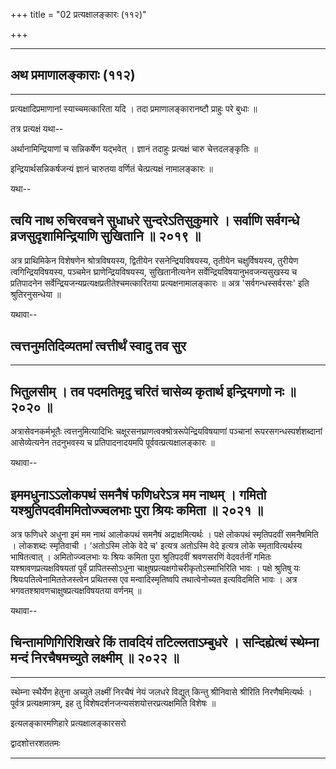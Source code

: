 +++
title = "02 प्रत्यक्षालङ्कारः (११२)"

+++


------------------------------------------------------------------------

## अथ प्रमाणालङ्काराः (११२)

------------------------------------------------------------------------



प्रत्यक्षादिप्रमाणानां स्याच्चमत्कारिता यदि ।
तदा प्रमाणालङ्कारानष्टौ प्राहुः परे बुधाः ॥

तत्र प्रत्यक्षं यथा--



अर्थानामिन्द्रियाणां च सन्निकर्षेण यद्भवेत् ।
ज्ञानं तदाहुः प्रत्यक्षं चारु चेत्तदलङ्कृतिः ॥

इन्द्रियार्थसन्निकर्षजन्यं ज्ञानं चारुतया वर्णितं चेत्प्रत्यक्षं
नामालङ्कारः ॥

यथा--



## त्वयि नाथ रुचिरवचने सुधाधरे सुन्दरेऽतिसुकुमारे । सर्वाणि सर्वगन्धे व्रजसुदृशामिन्द्रियाणि सुखितानि ॥ २०१९ ॥

अत्र प्राथिमिकेन विशेषणेन श्रोत्रविषयस्य, द्वितीयेन रसनेन्द्रियविषयस्य,
तृतीयेन चक्षुर्विषयस्य, तुरीयेण त्वगिन्द्रियविषयस्य, पञ्चमेन
घ्राणेन्द्रियविषयस्य, सुखितानीत्यनेन सर्वेन्द्रियविषयानुभवजन्यसुखस्य च
प्रतिपादनेन सर्वेन्द्रियजन्यप्रत्यक्षप्रतीतेश्चमत्कारितया
प्रत्यक्षनामालङ्कारः ॥ अत्र 'सर्वगन्धस्सर्वरसः' इति श्रुतिरनुसन्धेया ॥

यथावा--



## त्वत्तनुमतिदिव्यतमां त्वत्तीर्थं स्वादु तव सुर

------------------------------------------------------------------------

## भितुलसीम् । तव पदमतिमृदु चरितं चासेव्य कृतार्थ इन्द्रियगणो नः ॥ २०२० ॥

अत्रासेवनकर्मभूतैः त्वत्तनुमित्यादिभिः
चक्षूरसनघ्राणत्वक्श्रोत्ररूपेन्द्रियविषयाणां पञ्चानां
रूपरसगन्धस्पर्शशब्दानां आसेव्येत्यनेन तदनुभवस्य च प्रतिपादनादयमपि
पूर्ववत्प्रत्यक्षालङ्कारः ॥

यथावा--



## इममधुनाऽऽलोकपथं समनैषं फणिधरेऽत्र मम नाथम् । गमितो यश्श्रुतिपदवीममितोज्ज्वलभाः पुरा श्रियः कमिता ॥ २०२१ ॥

अत्र फणिधरे अधुना इमं मम नाथं आलोकपथं समनैषं अद्राक्षमित्यर्थः । पक्षे
लोकपथं स्मृतिपदवीं समनैषमिति । लोकशब्दः स्मृतिवाची । ‘अतोऽस्मि लोके वेदे
च' इत्यत्र अतोऽस्मि वेदे इत्यत्र लोके स्मृतावित्यर्थस्य भाषितत्वात् ।
अमितोज्ज्वलभाः यः श्रियः कमिता पुरा श्रुतिपदवीं श्रवणसरणिं वेदवर्तनीं
गमितः यश्श्रावणप्रत्यक्षविषयतां पूर्वं प्रापितस्सोऽधुना
चाक्षुषप्रत्यक्षगोचरीकृतोऽस्माभिरिति भावः । पक्षे श्रुतिषु यः
श्रियःपतित्वेनामिततेजस्त्वेन प्रथितस्स एव मन्वादिस्मृतिष्वपि
तथात्वेनोच्यत इत्यविदमिति भावः । अत्र
भगवतश्श्रावणचाक्षुषप्रत्यक्षविषयतया वर्णनम् ॥

यथावा--



## चिन्तामणिगिरिशिखरे किं तावदियं तटिल्लताऽम्बुधरे । सन्दिह्येत्थं स्थेम्ना मन्दं निरचैषमच्युते लक्ष्मीम् ॥ २०२२ ॥

------------------------------------------------------------------------

स्थेम्ना स्थैर्येण हेतुना अच्युते लक्ष्मीं निरचैषं नेयं जलधरे विद्युत्
किन्तु श्रीनिवासे श्रीरिति निरणैषमित्यर्थः । पूर्वत्र प्रत्यक्षमात्रम्, इह
तु विशेषदर्शनजन्यसंशयोत्तरप्रत्यक्षमिति विशेषः ॥

इत्यलङ्कारमणिहारे प्रत्यक्षालङ्कारसरो

द्वादशोत्तरशततमः

------------------------------------------------------------------------

